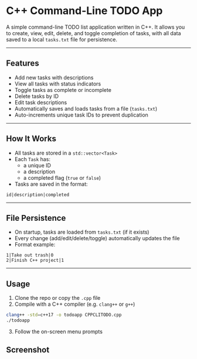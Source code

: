 # C++ Command-Line TODO App

A simple command-line TODO list application written in C++. It allows you to create, view, edit, delete, and toggle completion of tasks, with all data saved to a local `tasks.txt` file for persistence.

---

## Features

- Add new tasks with descriptions
- View all tasks with status indicators
- Toggle tasks as complete or incomplete
- Delete tasks by ID
- Edit task descriptions
- Automatically saves and loads tasks from a file (`tasks.txt`)
- Auto-increments unique task IDs to prevent duplication

---

## How It Works

- All tasks are stored in a `std::vector<Task>`
- Each `Task` has:
  - a unique ID
  - a description
  - a completed flag (`true` or `false`)
- Tasks are saved in the format:

```
id|description|completed
```

---

## File Persistence

- On startup, tasks are loaded from `tasks.txt` (if it exists)
- Every change (add/edit/delete/toggle) automatically updates the file
- Format example:

```
1|Take out trash|0
2|Finish C++ project|1
```

---

## Usage

1. Clone the repo or copy the `.cpp` file
2. Compile with a C++ compiler (e.g. `clang++` or `g++`)

```bash
clang++ -std=c++17 -o todoapp CPPCLITODO.cpp
./todoapp
```

3.  Follow the on-screen menu prompts

## Screenshot
